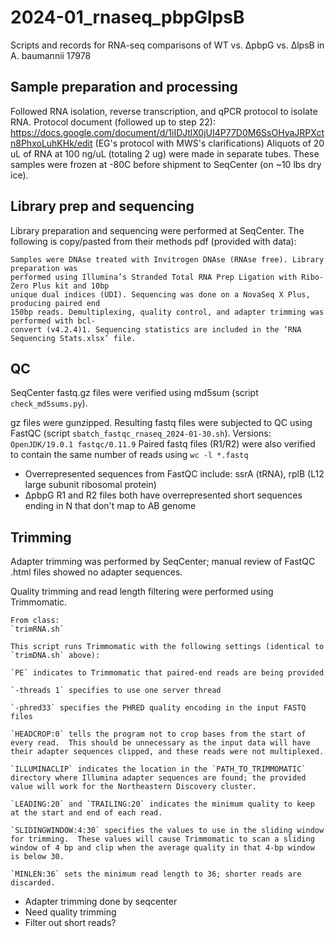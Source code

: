 # 2024-01_rnaseq_pbpGlpsB
Scripts and records for RNA-seq comparisons of WT vs. ∆pbpG vs. ∆lpsB in A. baumannii 17978

## Sample preparation and processing
Followed RNA isolation, reverse transcription, and qPCR protocol to isolate RNA.
Protocol document (followed up to step 22): https://docs.google.com/document/d/1iIDJtlX0jUI4P77D0M6SsOHyaJRPXctn8PhxoLuhKHk/edit
(EG's protocol with MWS's clarifications)
Aliquots of 20 uL of RNA at 100 ng/uL (totaling 2 ug) were made in separate tubes.  These samples were frozen at -80C before shipment to SeqCenter (on ~10 lbs dry ice).

## Library prep and sequencing
Library preparation and sequencing were performed at SeqCenter.  The following is copy/pasted from their methods pdf (provided with data):
```text
Samples were DNAse treated with Invitrogen DNAse (RNAse free). Library preparation was
performed using Illumina’s Stranded Total RNA Prep Ligation with Ribo-Zero Plus kit and 10bp
unique dual indices (UDI). Sequencing was done on a NovaSeq X Plus, producing paired end
150bp reads. Demultiplexing, quality control, and adapter trimming was performed with bcl-
convert (v4.2.4)1. Sequencing statistics are included in the ‘RNA Sequencing Stats.xlsx’ file.
```

## QC
SeqCenter fastq.gz files were verified using md5sum (script `check_md5sums.py`).

gz files were gunzipped.  Resulting fastq files were subjected to QC using FastQC (script `sbatch_fastqc_rnaseq_2024-01-30.sh`).
Versions:
`OpenJDK/19.0.1
fastqc/0.11.9`
Paired fastq files (R1/R2) were also verified to contain the same number of reads using `wc -l *.fastq`

- Overrepresented sequences from FastQC include: ssrA (tRNA), rplB (L12 large subunit ribosomal protein)
- ∆pbpG R1 and R2 files both have overrepresented short sequences ending in N that don't map to AB genome

## Trimming
Adapter trimming was performed by SeqCenter; manual review of FastQC .html files showed no adapter sequences.

Quality trimming and read length filtering were performed using Trimmomatic.


```text
From class:
`trimRNA.sh`

This script runs Trimmomatic with the following settings (identical to `trimDNA.sh` above):

`PE` indicates to Trimmomatic that paired-end reads are being provided

`-threads 1` specifies to use one server thread

`-phred33` specifies the PHRED quality encoding in the input FASTQ files

`HEADCROP:0` tells the program not to crop bases from the start of every read.  This should be unnecessary as the input data will have their adapter sequences clipped, and these reads were not multiplexed.

`ILLUMINACLIP` indicates the location in the `PATH_TO_TRIMMOMATIC` directory where Illumina adapter sequences are found; the provided value will work for the Northeastern Discovery cluster.

`LEADING:20` and `TRAILING:20` indicates the minimum quality to keep at the start and end of each read.

`SLIDINGWINDOW:4:30` specifies the values to use in the sliding window for trimming.  These values will cause Trimmomatic to scan a sliding window of 4 bp and clip when the average quality in that 4-bp window is below 30.

`MINLEN:36` sets the minimum read length to 36; shorter reads are discarded.

```

- Adapter trimming done by seqcenter
- Need quality trimming
- Filter out short reads?